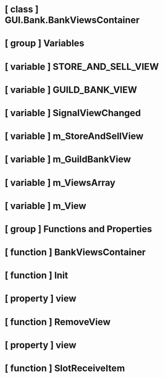 # [ class ] GUI.Bank.BankViewsContainer

# [ group ] Variables

# [ variable ] STORE_AND_SELL_VIEW

# [ variable ] GUILD_BANK_VIEW

# [ variable ] SignalViewChanged

# [ variable ] m_StoreAndSellView

# [ variable ] m_GuildBankView

# [ variable ] m_ViewsArray

# [ variable ] m_View

# [ group ] Functions and Properties

# [ function ] BankViewsContainer

# [ function ] Init

# [ property ] view

# [ function ] RemoveView

# [ property ] view

# [ function ] SlotReceiveItem

